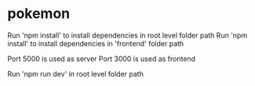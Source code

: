 # pokemon

Run 'npm install' to install dependencies in root level folder path
Run 'npm install' to install dependencies in 'frontend' folder path

Port 5000 is used as server
Port 3000 is used as frontend 

Run 'npm run dev' in root level folder path

